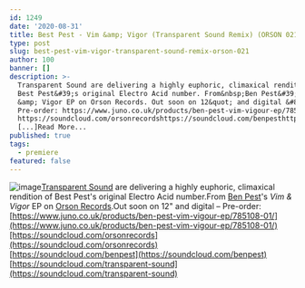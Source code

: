 ```yaml
---
id: 1249
date: '2020-08-31'
title: Best Pest - Vim &amp; Vigor (Transparent Sound Remix) (ORSON 021) - Loose Lips
type: post
slug: best-pest-vim-vigor-transparent-sound-remix-orson-021
author: 100
banner: []
description: >-
  Transparent Sound are delivering a highly euphoric, climaxical rendition of
  Best Pest&#39;s original Electro Acid number. From&nbsp;Ben Pest&#39;s Vim
  &amp; Vigor EP on Orson Records. Out soon on 12&quot; and digital &#8211;
  Pre-order: https://www.juno.co.uk/products/ben-pest-vim-vigour-ep/785108-01/
  https://soundcloud.com/orsonrecordshttps://soundcloud.com/benpesthttps://soundcloud.com/transparent-sound
  [...]Read More...
published: true
tags:
  - premiere
featured: false
---
```

![image](../undefined)[Transparent Sound](https://www.discogs.com/artist/20784-Transparent-Sound) are delivering a highly euphoric, climaxical rendition of Best Pest's original Electro Acid number.From [Ben Pest](https://benpest.bandcamp.com/)'s _Vim & Vigor_ EP on [Orson Records](https://orsonrecords.bandcamp.com/).Out soon on 12" and digital – Pre-order: [](https://www.juno.co.uk/products/ben-pest-vim-vigour-ep/785108-01/)[https://www.juno.co.uk/products/ben-pest-vim-vigour-ep/785108-01/](https://www.juno.co.uk/products/ben-pest-vim-vigour-ep/785108-01/)[https://soundcloud.com/orsonrecords](https://soundcloud.com/orsonrecords)  
[](https://soundcloud.com/benpest)[https://soundcloud.com/benpest](https://soundcloud.com/benpest)  
[](https://soundcloud.com/transparent-sound)[https://soundcloud.com/transparent-sound](https://soundcloud.com/transparent-sound)